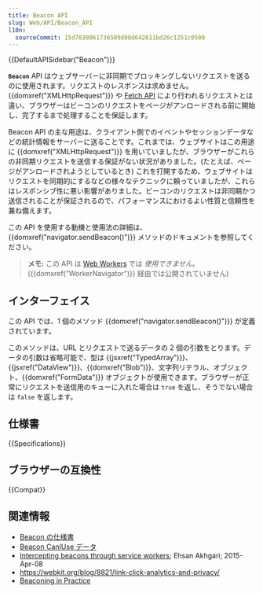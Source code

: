 ```yaml
---
title: Beacon API
slug: Web/API/Beacon_API
l10n:
  sourceCommit: 15d7838061736509d08d642611bd26c1251c0500
---
```


{{DefaultAPISidebar("Beacon")}}

**`Beacon`** API はウェブサーバーに非同期でブロッキングしないリクエストを送るのに使用されます。リクエストのレスポンスは求めません。{{domxref("XMLHttpRequest")}} や [Fetch API](/ja/docs/Web/API/Fetch_API) により行われるリクエストとは違い、ブラウザーはビーコンのリクエストをページがアンロードされる前に開始し、完了するまで処理することを保証します。

Beacon API の主な用途は、クライアント側でのイベントやセッションデータなどの統計情報をサーバーに送ることです。これまでは、ウェブサイトはこの用途に {{domxref("XMLHttpRequest")}} を用いていましたが、ブラウザーがこれらの非同期リクエストを送信する保証がない状況がありました。(たとえば、ページがアンロードされようとしているとき) これを打開するため、ウェブサイトはリクエストを同期的にするなどの様々なテクニックに頼っていましたが、これらはレスポンシブ性に悪い影響がありました。ビーコンのリクエストは非同期かつ送信されることが保証されるので、パフォーマンスにおけるよい性質と信頼性を兼ね備えます。

この API を使用する動機と使用法の詳細は、{{domxref("navigator.sendBeacon()")}} メソッドのドキュメントを参照してください。

> **メモ:** この API は [Web Workers](/ja/docs/Web/API/Web_Workers_API) では _使用できません_。({{domxref("WorkerNavigator")}} 経由では公開されていません)

## インターフェイス

この API では、1 個のメソッド {{domxref("navigator.sendBeacon()")}} が定義されています。

このメソッドは、URL とリクエストで送るデータの 2 個の引数をとります。データの引数は省略可能で、型は {{jsxref("TypedArray")}}、{{jsxref("DataView")}}、{{domxref("Blob")}}、文字列リテラル、オブジェクト、{{domxref("FormData")}} オブジェクトが使用できます。ブラウザーが正常にリクエストを送信用のキューに入れた場合は `true` を返し、そうでない場合は `false` を返します。

## 仕様書

{{Specifications}}

## ブラウザーの互換性

{{Compat}}

## 関連情報

- [Beacon の仕様書](https://w3c.github.io/beacon/)
- [Beacon CanIUse データ](https://caniuse.com/#search=beacon)
- [Intercepting beacons through service workers](https://ehsanakhgari.org/blog/2015-04-08/intercepting-beacons-through-service-workers/); Ehsan Akhgari; 2015-Apr-08
- <https://webkit.org/blog/8821/link-click-analytics-and-privacy/>
- [Beaconing in Practice](https://calendar.perfplanet.com/2020/beaconing-in-practice/)
